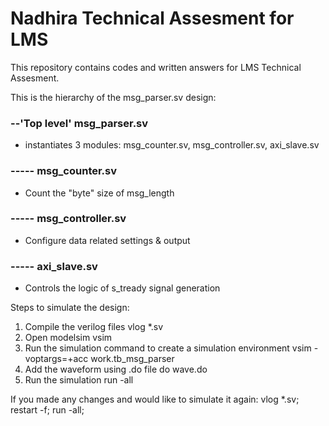 # Nadhira Technical Assesment for LMS

This repository contains codes and written answers for LMS Technical Assesment.

This is the hierarchy of the msg_parser.sv design:
### --'Top level' msg_parser.sv
+ instantiates 3 modules: msg_counter.sv, msg_controller.sv, axi_slave.sv
### ----- msg_counter.sv
+ Count the "byte" size of msg_length
### ----- msg_controller.sv	
+ Configure data related settings & output
### ----- axi_slave.sv
+ Controls the logic of s_tready signal generation

Steps to simulate the design:
1. Compile the verilog files
			vlog *.sv
2. Open modelsim
			vsim
3. Run the simulation command to create a simulation environment
			vsim -voptargs=+acc work.tb_msg_parser
4. Add the waveform using .do file
			do wave.do
5. Run the simulation
			run -all
			
If you made any changes and would like to simulate it again:
vlog *.sv; restart -f; run -all;


 
